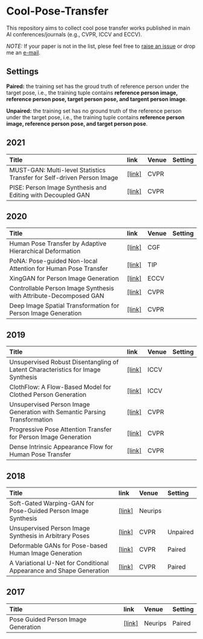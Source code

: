 # Cool-Pose-Transfer

This repository aims to collect cool pose transfer works published in main AI conferences/journals (e.g., CVPR, ICCV and ECCV).

*NOTE:* If your paper is not in the list, plese feel free to [raise an issue](https://github.com/SenHe/Cool-GAN-Works/issues) or drop me an [e-mail](mailto:senhe752@gmail.com?subject=[GitHub]%fewshot%papers).

## Settings
**Paired:** the training set has the groud truth of reference person under the target pose, i.e., the training tuple contains **reference person image, reference person pose, target person pose, and targent person image**.

**Unpaired:** the training set has no ground truth of the reference person under the target pose, i.e., the training tuple contains **reference person image, reference person pose, and target person pose**.

## 2021
| Title | link | Venue| Setting|
| :-----|:-----|:-----|:-------|
|MUST-GAN: Multi-level Statistics Transfer for Self-driven Person Image|[[link]](https://arxiv.org/pdf/2011.09084.pdf)|CVPR||
|PISE: Person Image Synthesis and Editing with Decoupled GAN|[[link]](https://arxiv.org/pdf/2103.04023.pdf)|CVPR||
## 2020
| Title | link | Venue| Setting|
| :-----|:-----|:-----|:-------|
|Human Pose Transfer by Adaptive Hierarchical Deformation|[[link]](https://arxiv.org/pdf/2012.06940.pdf)|CGF||
|PoNA: Pose-guided Non-local Attention for Human Pose Transfer|[[link]](https://arxiv.org/pdf/2012.07049.pdf)|TIP||
|XingGAN for Person Image Generation|[[link]](https://arxiv.org/pdf/2007.09278.pdf)|ECCV||
|Controllable Person Image Synthesis with Attribute-Decomposed GAN|[[link]](https://arxiv.org/pdf/2003.12267.pdf)|CVPR||
|Deep Image Spatial Transformation for Person Image Generation|[[link]](https://arxiv.org/pdf/2003.00696.pdf)|CVPR||
## 2019
| Title | link | Venue| Setting|
| :-----|:-----|:-----|:-------|
|Unsupervised Robust Disentangling of Latent Characteristics for Image Synthesis|[[link]](https://arxiv.org/pdf/1910.10223.pdf)|ICCV||
|ClothFlow: A Flow-Based Model for Clothed Person Generation|[[link]](https://openaccess.thecvf.com/content_ICCV_2019/papers/Han_ClothFlow_A_Flow-Based_Model_for_Clothed_Person_Generation_ICCV_2019_paper.pdf)|ICCV||
|Unsupervised Person Image Generation with Semantic Parsing Transformation|[[link]](https://arxiv.org/pdf/1904.03379.pdf)|CVPR||
|Progressive Pose Attention Transfer for Person Image Generation|[[link]](https://arxiv.org/pdf/1904.03349.pdf)|CVPR||
|Dense Intrinsic Appearance Flow for Human Pose Transfer|[[link]](https://arxiv.org/pdf/1903.11326.pdf)|CVPR||
## 2018
| Title | link | Venue| Setting|
| :-----|:-----|:-----|:-------|
|Soft-Gated Warping-GAN for Pose-Guided Person Image Synthesis|[[link]](https://papers.nips.cc/paper/2018/file/1700002963a49da13542e0726b7bb758-Paper.pdf)|Neurips||
|Unsupervised Person Image Synthesis in Arbitrary Poses|[[link]](https://arxiv.org/pdf/1809.10280.pdf)|CVPR|Unpaired|
|Deformable GANs for Pose-based Human Image Generation|[[link]](https://arxiv.org/pdf/1801.00055.pdf)|CVPR|Paired|
|A Variational U-Net for Conditional Appearance and Shape Generation|[[link]](https://arxiv.org/pdf/1804.04694.pdf)|CVPR|Paired|
## 2017
| Title | link | Venue| Setting|
| :-----|:-----|:-----| :------|
|Pose Guided Person Image Generation|[[link]](https://arxiv.org/pdf/1705.09368.pdf)|Neurips|Paired|
